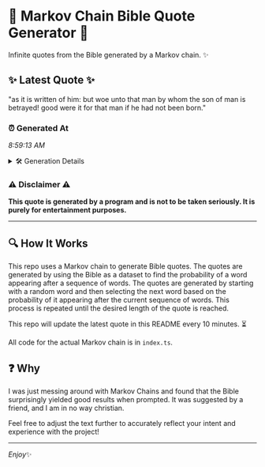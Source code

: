 # 📖 Markov Chain Bible Quote Generator 📖

Infinite quotes from the Bible generated by a Markov chain. ✨

## ✨ Latest Quote ✨
"as it is written of him: but woe unto that man by whom the son of man is betrayed! good were it for that man if he had not been born."

### ⏰ Generated At
*8:59:13 AM*

<details>
    <summary>🛠️ Generation Details</summary>
    <p>
        <strong>🌱 Seed:</strong> as<br>
        <strong>🔄 Iterations:</strong> 30<br>
        <strong>📜 Context History:</strong><br>[ as ]: it<br>[ as, it ]: is<br>[ as, it, is ]: written<br>[ as, it, is, written ]: of<br>[ as, it, is, written, of ]: him:<br>[ as, it, is, written, of, him: ]: but<br>[ it, is, written, of, him:, but ]: woe<br>[ is, written, of, him:, but, woe ]: unto<br>[ written, of, him:, but, woe, unto ]: that<br>[ of, him:, but, woe, unto, that ]: man<br>[ him:, but, woe, unto, that, man ]: by<br>[ but, woe, unto, that, man, by ]: whom<br>[ woe, unto, that, man, by, whom ]: the<br>[ unto, that, man, by, whom, the ]: son<br>[ that, man, by, whom, the, son ]: of<br>[ man, by, whom, the, son, of ]: man<br>[ by, whom, the, son, of, man ]: is<br>[ whom, the, son, of, man, is ]: betrayed!<br>[ the, son, of, man, is, betrayed! ]: good<br>[ son, of, man, is, betrayed!, good ]: were<br>[ of, man, is, betrayed!, good, were ]: it<br>[ man, is, betrayed!, good, were, it ]: for<br>[ is, betrayed!, good, were, it, for ]: that<br>[ betrayed!, good, were, it, for, that ]: man<br>[ good, were, it, for, that, man ]: if<br>[ were, it, for, that, man, if ]: he<br>[ it, for, that, man, if, he ]: had<br>[ for, that, man, if, he, had ]: not<br>[ that, man, if, he, had, not ]: been<br>[ man, if, he, had, not, been ]: born.<br>
    </p>
</details>

### ⚠️ Disclaimer ⚠️
**This quote is generated by a program and is not to be taken seriously. It is purely for entertainment purposes.**

---

## 🔍 How It Works

This repo uses a Markov chain to generate Bible quotes. The quotes are generated by using the Bible as a dataset to find the probability of a word appearing after a sequence of words. The quotes are generated by starting with a random word and then selecting the next word based on the probability of it appearing after the current sequence of words. This process is repeated until the desired length of the quote is reached.

This repo will update the latest quote in this README every 10 minutes. ⏳

All code for the actual Markov chain is in `index.ts`.

## ❓ Why

I was just messing around with Markov Chains and found that the Bible surprisingly yielded good results when prompted. 
It was suggested by a friend, and I am in no way christian.

Feel free to adjust the text further to accurately reflect your intent and experience with the project!

---

*Enjoy*✨
